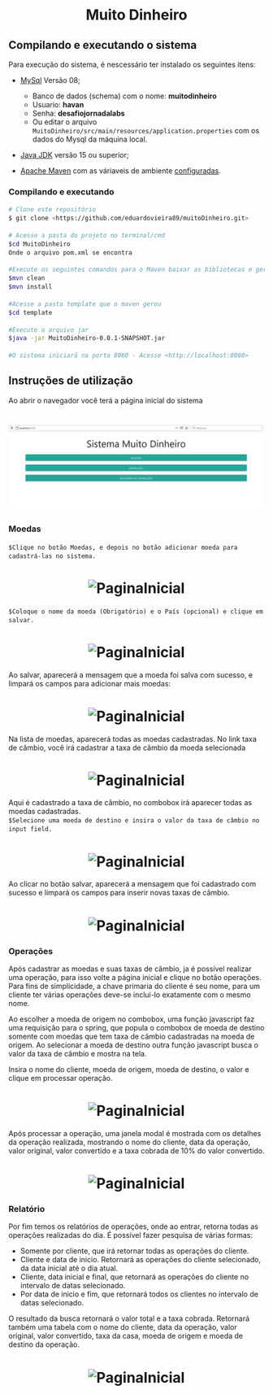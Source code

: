  <h1 align="center">Muito Dinheiro</h1>
 
 ## Compilando e executando o sistema
 Para execução do sistema, é nescessário ter instalado os seguintes itens:
 - [MySql](https://www.mysql.com/downloads/) Versão 08;
   - Banco de dados (schema) com o nome: **muitodinheiro**
   - Usuario: **havan**
   - Senha: **desafiojornadalabs**
   - Ou editar o arquivo `MuitoDinheiro/src/main/resources/application.properties` com os dados do Mysql da máquina local.
    
 - [Java JDK](https://www.oracle.com/java/technologies/javase-jdk16-downloads.html) versão 15 ou superior;
 - [Apache Maven](https://maven.apache.org/download.cgi) com as váriaveis de ambiente [configuradas](https://maven.apache.org/install.html).

### Compilando e executando
```bash
# Clone este repositório
$ git clone <https://github.com/eduardovieira89/muitoDinheiro.git>

# Acesse a pasta do projeto no terminal/cmd
$cd MuitoDinheiro
Onde o arquivo pom.xml se encontra

#Execute os seguintes comandos para o Maven baixar as bibliotecas e gerar o arquivo jar
$mvn clean
$mvn install

#Acesse a pasta template que o maven gerou
$cd template

#Execute o arquivo jar
$java -jar MuitoDinheiro-0.0.1-SNAPSHOT.jar

#O sistema iniciará na porta 8080 - Acesse <http://localhost:8080>

```

## Instruções de utilização
Ao abrir o navegador você terá a página inicial do sistema
<h1 align="center">
  <img alt="PaginaInicial" title="#PaginaInicial" src="./MuitoDinheiro/screenshots/index.JPG" />
</h1>

### Moedas

```$Clique no botão Moedas, e depois no botão adicionar moeda para cadastrá-las no sistema.```
<h1 align="center">
  <img alt="PaginaInicial" title="#PaginaInicial" src="./MuitoDinheiro/screenshots/lista de moedas.JPG" />
</h1>

```$Coloque o nome da moeda (Obrigatório) e o País (opcional) e clique em salvar.```
<h1 align="center">
  <img alt="PaginaInicial" title="#PaginaInicial" src="./MuitoDinheiro/screenshots/cadastro de moedas.JPG" />
</h1>

Ao salvar, aparecerá a mensagem que a moeda foi salva com sucesso, e limpará os campos para adicionar mais moedas:
<h1 align="center">
  <img alt="PaginaInicial" title="#PaginaInicial" src="./MuitoDinheiro/screenshots/moeda cadastrada.JPG" />
</h1>

Na lista de moedas, aparecerá todas as moedas cadastradas. No link taxa de câmbio, você irá cadastrar a taxa de câmbio da moeda selecionada
<h1 align="center">
  <img alt="PaginaInicial" title="#PaginaInicial" src="./MuitoDinheiro/screenshots/lista de moedas2.JPG" />
</h1>

Aqui é cadastrado a taxa de câmbio, no combobox irá aparecer todas as moedas cadastradas.
<br>
 ```$Selecione uma moeda de destino e insira o valor da taxa de câmbio no input field.```
<h1 align="center">
  <img alt="PaginaInicial" title="#PaginaInicial" src="./MuitoDinheiro/screenshots/cadastro de taxa de cambio.JPG" />
</h1>

Ao clicar no botão salvar, aparecerá a mensagem que foi cadastrado com sucesso e limpará os campos para inserir novas taxas de câmbio.
<h1 align="center">
  <img alt="PaginaInicial" title="#PaginaInicial" src="./MuitoDinheiro/screenshots/taxa de cambio cadastrada.JPG" />
</h1>

### Operações

<p>
 Após cadastrar as moedas e suas taxas de câmbio, ja é possível realizar uma operação, para isso volte a página inicial e clique no botão operações.
Para fins de simplicidade, a chave primaria do cliente é seu nome, para um cliente ter várias operações deve-se  incluí-lo exatamente com o mesmo nome.

<p>
 Ao escolher a moeda de origem no combobox, uma função javascript faz uma requisição para o spring, que popula o combobox de moeda de destino somente com moedas que tem taxa de câmbio cadastradas na moeda de origem.
Ao selecionar a moeda de destino outra função javascript busca o valor da taxa de câmbio e mostra na tela.
</p>
Insira o nome do cliente, moeda de origem, moeda de destino, o valor e clique em processar operação.
<h1 align="center">
  <img alt="PaginaInicial" title="#PaginaInicial" src="./MuitoDinheiro/screenshots/cadastro de operacao.JPG" />
</h1>
Após processar a operação, uma janela modal é mostrada com os detalhes da operação realizada, mostrando o nome do cliente, data da operação, valor original, valor convertido e a taxa cobrada de 10% do valor convertido.
<h1 align="center">
  <img alt="PaginaInicial" title="#PaginaInicial" src="./MuitoDinheiro/screenshots/cadastro de operacao modal.JPG" />
</h1>

### Relatório

Por fim temos os relatórios de operações, onde ao entrar, retorna todas as operações realizadas do dia. É possível fazer pesquisa de várias formas:
- Somente por cliente, que irá retornar todas as operações do cliente.
- Cliente e data de inicio. Retornará as operações do cliente selecionado, da data inicial até o dia atual.
- Cliente, data inicial e final, que retornará as operações do cliente no intervalo de datas selecionado.
- Por data de inicio e fim, que retornará todos os clientes no intervalo de datas selecionado.
<p>O resultado da busca retornará o valor total e a taxa cobrada. Retornará também uma tabela com o nome do cliente, data da operação, valor original, valor convertido, taxa da casa, moeda de origem e moeda de destino da operação.
<h1 align="center">
  <img alt="PaginaInicial" title="#PaginaInicial" src="./MuitoDinheiro/screenshots/relatorio de operacoes.JPG" />
</h1>


